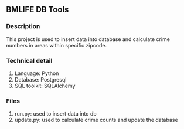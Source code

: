 ## BMLIFE DB Tools

### Description
This project is used to insert data into database and calculate crime numbers in areas within specific zipcode.

### Technical detail
1. Language: Python
2. Database: Postgresql
3. SQL toolkit: SQLAlchemy

### Files
1. run.py: used to insert data into db
2. update.py: used to calculate crime counts and update the database